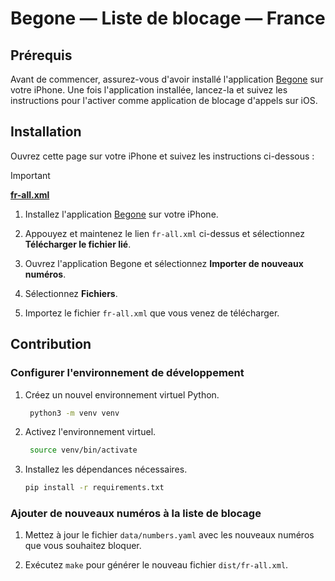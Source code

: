 # Begone — Liste de blocage — France

## Prérequis

Avant de commencer, assurez-vous d'avoir installé l'application
[Begone][begone] sur votre iPhone. Une fois l'application installée, lancez-la
et suivez les instructions pour l'activer comme application de blocage d'appels
sur iOS.

## Installation

Ouvrez cette page sur votre iPhone et suivez les instructions ci-dessous :

> [!IMPORTANT]
> [**fr-all.xml**](https://raw.githubusercontent.com/danroc/begone-fr-list/refs/heads/main/dist/fr-all.xml)

1. Installez l'application [Begone](https://apps.apple.com/fr/app/id1596818195)
   sur votre iPhone.

2. Appouyez et maintenez le lien `fr-all.xml` ci-dessus et sélectionnez
   **Télécharger le fichier lié**.

3. Ouvrez l'application Begone et sélectionnez **Importer de nouveaux
   numéros**.

4. Sélectionnez **Fichiers**.

5. Importez le fichier `fr-all.xml` que vous venez de télécharger.

## Contribution

### Configurer l'environnement de développement

1. Créez un nouvel environnement virtuel Python.

   ```bash
    python3 -m venv venv
    ```

2. Activez l'environnement virtuel.

    ```bash
     source venv/bin/activate
     ```

3. Installez les dépendances nécessaires.

    ```bash
    pip install -r requirements.txt
    ```

### Ajouter de nouveaux numéros à la liste de blocage

1. Mettez à jour le fichier `data/numbers.yaml` avec les nouveaux numéros que
   vous souhaitez bloquer.

2. Exécutez `make` pour générer le nouveau fichier `dist/fr-all.xml`.

[begone]: https://apps.apple.com/fr/app/id1596818195
